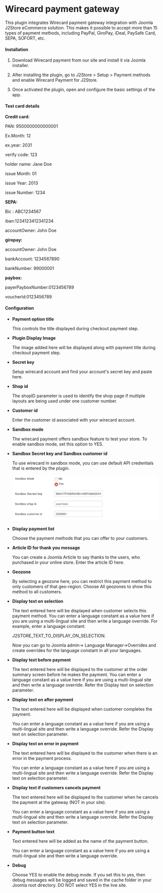 # Wirecard payment gateway

This plugin integrates Wirecard payment gateway integration with Joomla J2Store eCommerce solution. This makes it possible to accept more than 15 types of payment methods, including PayPal, GiroPay, iDeal, PaySafe Card, SEPA, SOFORT, etc.

#### Installation

1. Download Wirecard payment from our site and install it via Joomla installer.

2. After installing the plugin, go to J2Store > Setup > Payment methods and enable Wirecard Payment for J2Store.

3. Once activated the plugin, open and configure the basic settings of the app.

#### Test card details

**Credit card:**

PAN: 9500000000000001

Ex.Month: 12

ex.year: 2031

verify code: 123

holder name: Jane Doe

issue Month: 01

issue Year: 2013

issue Number: 1234

**SEPA:**

Bic : ABC1234567

iban:1234123412341234

accountOwner: John Doe

**giropay:**

accountOwner: John Doe

bankAccount: 1234567890

bankNumber: 99000001

**paybox:**

payerPayboxNumber:0123456789

voucherId:0123456789

#### Configuration

* **Payment option title**
    
    This controls the title displayed during checkout payment step.
    
* **Plugin Display Image**

    The image added here will be displayed along with payment title during checkout payment step.
    
* **Secret key**

    Setup wirecard account and find your account's secret key and paste here.
    
* **Shop id**

    The shopID parameter is used to identify the shop page if multiple layouts are being used under one customer number.
    
* **Customer id**

    Enter the customer id associated with your wirecard account.
    
* **Sandbox mode**

    The wirecard payment offers sandbox feature to test your store. To enable sandbox mode, set this option to YES.
    
* **Sandbox Secret key and Sandbox customer id**

    To use wirecard in sandbox mode, you can use default API credentials that is entered by the plugin.
    
    ![](./assets/images/wirecard-sandbox.png)
    
* **Display payment list**

    Choose the payment methods that you can offer to your customers. 
    
* **Article ID for thank you message**

    You can create a Joomla Article to say thanks to the users, who purchased in your online store. Enter the article ID here.
    
* **Geozone**

    By selecting a geozone here, you can restrict this payment method to only customers of that geo-region. Choose All geozones to show this method to all customers.
    
* **Display text on selection**

    The text entered here will be displayed when customer selects this payment method. You can enter a language constant as a value here if you are using a multi-lingual site and then write a language override. For example, enter a language constant:

    J2STORE_TEXT_TO_DISPLAY_ON_SELECTION.

    Now you can go to Joomla admin-> Language Manager->Overrides and create overrides for the language constant in all your languages.
    
* **Display text before payment**

    The text entered here will be displayed to the customer at the order summary screen before he makes the payment. You can enter a language constant as a value here if you are using a multi-lingual site and then write a language override. Refer the Display text on selection parameter.
    
* **Display text on after payment**

    The text entered here will be displayed when customer completes the payment.

    You can enter a language constant as a value here if you are using a multi-lingual site and then write a language override. Refer the Display text on selection parameter.
    
* **Display text on error in payment**

    The text entered here will be displayed to the customer when there is an error in the payment process.

    You can enter a language constant as a value here if you are using a multi-lingual site and then write a language override. Refer the Display text on selection parameter.
    
* **Display text if customers cancels payment**

    The text entered here will be displayed to the customer when he cancels the payment at the gateway (NOT in your site).

    You can enter a language constant as a value here if you are using a multi-lingual site and then write a language override. Refer the Display text on selection parameter.
    
* **Payment button text**

    Text entered here will be added as the name of the payment button.

    You can enter a language constant as a value here if you are using a multi-lingual site and then write a language override.
    
* **Debug**

    Choose YES to enable the debug mode. If you set this to yes, then debug messages will be logged and saved in the cache folder in your Joomla root directory. DO NOT select YES in the live site. 
    
